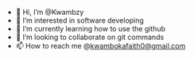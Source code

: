- 👋 Hi, I’m @Kwambzy
- 👀 I’m interested in software developing
- 🌱 I’m currently learning how to use the github
- 💞️ I’m looking to collaborate on git commands
- 📫 How to reach me @kwambokafaith0@gmail.com

<!---
Kwambzy/Kwambzy is a ✨ special ✨ repository because its `README.md` (this file) appears on your GitHub profile.
You can click the Preview link to take a look at your changes.
--->
